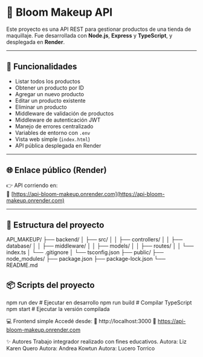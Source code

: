 # 💄 Bloom Makeup API

Este proyecto es una API REST para gestionar productos de una tienda de maquillaje. Fue desarrollada con **Node.js**, **Express** y **TypeScript**, y desplegada en **Render**.

---

## 🚀 Funcionalidades

- Listar todos los productos
- Obtener un producto por ID
- Agregar un nuevo producto
- Editar un producto existente
- Eliminar un producto
- Middleware de validación de productos
- Middleware de autenticación JWT
- Manejo de errores centralizado
- Variables de entorno con `.env`
- Vista web simple (`index.html`)
- API pública desplegada en Render

---

## 🌐 Enlace público (Render)

👉 API corriendo en:  
🔗 [https://api-bloom-makeup.onrender.com](https://api-bloom-makeup.onrender.com)

---

## 📂 Estructura del proyecto

API_MAKEUP/
├── backend/
│   ├── src/
│   │   ├── controllers/
│   │   ├── database/
│   │   ├── middleware/
│   │   ├── models/
│   │   ├── routes/
│   │   └── index.ts
│   └── .gitignore
│   └── tsconfig.json
├── public/
├── node_modules/
├── package.json
├── package-lock.json
└── README.md

## 📦 Scripts del proyecto

npm run dev       # Ejecutar en desarrollo
npm run build     # Compilar TypeScript
npm start         # Ejecutar la versión compilada

💻 Frontend simple
Accedé desde:
🔹 http://localhost:3000
🔹 https://api-bloom-makeup.onrender.com

✨ Autores
Trabajo integrador realizado con fines educativos.
Autora: Liz Karen Quero
Autora: Andrea Kowtun
Autora: Lucero Torrico




